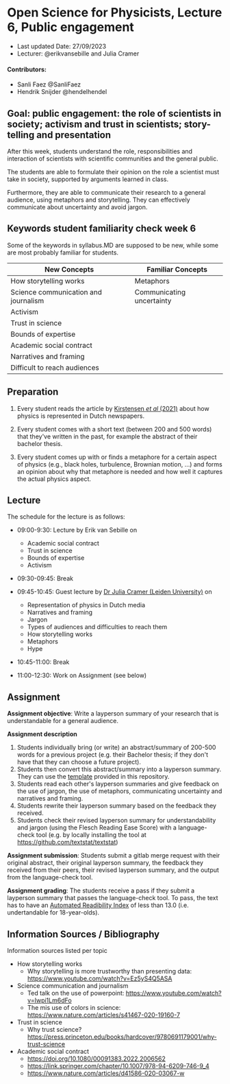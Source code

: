 # Open Science for Physicists, Lecture 6, Public engagement

+ Last updated Date: 27/09/2023
+ Lecturer:  @erikvansebille and Julia Cramer

#### Contributors:
+ Sanli Faez @SanliFaez
+ Hendrik Snijder @hendelhendel

## Goal: public engagement: the role of scientists in society; activism and trust in scientists; story-telling and presentation
After this week, students understand the role, responsibilities and interaction of scientists with scientific communities and the general public.

The students are able to formulate their opinion on the role a scientist must take in society, supported by arguments learned in class.

Furthermore, they are able to communicate their research to a general audience, using metaphors and storytelling. They can effectively communicate about uncertainty and avoid jargon.

## Keywords student familiarity check week 6
Some of the keywords in syllabus.MD are supposed to be new, while some are most probably familiar for students.

|**New Concepts**|**Familiar Concepts**|
|----------------|---------------|
|How storytelling works|Metaphors|
|Science communication and journalism|Communicating uncertainty|
|Activism||
|Trust in science||
|Bounds of expertise||
|Academic social contract||
|Narratives and framing||
|Difficult to reach audiences||


## Preparation

1. Every student reads the article by [Kirstensen _et al_ (2021)](https://jcom.sissa.it/archive/20/07/JCOM_2007_2021_A02) about how physics is represented in Dutch newspapers.

2. Every student comes with a short text (between 200 and 500 words) that they've written in the past, for example the abstract of their bachelor thesis.

3. Every student comes up with or finds a metaphore for a certain aspect of physics (e.g., black holes, turbulence, Brownian motion, ...) and forms an opinion about why that metaphore is needed and how well it captures the actual physics aspect. 

## Lecture

The schedule for the lecture is as follows:

-  09:00-9:30: Lecture by Erik van Sebille on
   - Academic social contract
   - Trust in science
   - Bounds of expertise
   - Activism

- 09:30-09:45: Break

- 09:45-10:45: Guest lecture by [Dr Julia Cramer (Leiden University)](https://www.universiteitleiden.nl/en/staffmembers/julia-cramer#tab-1) on
  - Representation of physics in Dutch media
  - Narratives and framing
  - Jargon
  - Types of audiences and difficulties to reach them
  - How storytelling works
  - Metaphors
  - Hype

- 10:45-11:00: Break

- 11:00-12:30: Work on Assignment (see below)

## Assignment

**Assignment objective**: Write a layperson summary of your research that is understandable for a general audience.

**Assignment description**
1. Students individually bring (or write) an abstract/summary of 200-500 words for a previous project (e.g. their Bachelor thesis; if they don't have that they can choose a future project).
2. Students then convert this abstract/summary into a layperson summary. They can use the [template](layperson_summary_template.md) provided in this repository.
3. Students read each other's layperson summaries and give feedback on the use of jargon, the use of metaphors, communicating uncertainty and narratives and framing.
4. Students rewrite their layperson summary based on the feedback they received.
5. Students check their revised layperson summary for understandability and jargon (using the Flesch Reading Ease Score) with a language-check tool (e.g. by locally installing the tool at https://github.com/textstat/textstat)

**Assignment submission**: Students submit a gitlab merge request with their original abstract, their original layperson summary, the feedback they received from their peers, their revised layperson summary, and the output from the language-check tool.

**Assignment grading**: The students receive a pass if they submit a layperson summary that passes the language-check tool. To pass, the text has to have an [Automated Readibility Index](https://en.wikipedia.org/wiki/Automated_readability_index) of less than 13.0 (i.e. undertandable for 18-year-olds).

## Information Sources / Bibliography
Information sources listed per topic
+ How storytelling works
  + Why storytelling is more trustworthy than presenting data: https://www.youtube.com/watch?v=Ez5yS4Q5ASA
+ Science communication and journalism
  + Ted talk on the use of powerpoint: https://www.youtube.com/watch?v=Iwpi1Lm6dFo
  + The mis use of colors in science: https://www.nature.com/articles/s41467-020-19160-7
+ Trust in science
  + Why trust science? https://press.princeton.edu/books/hardcover/9780691179001/why-trust-science
+ Academic social contract
  + https://doi.org/10.1080/00091383.2022.2006562
  + https://link.springer.com/chapter/10.1007/978-94-6209-746-9_4
  + https://www.nature.com/articles/d41586-020-03067-w
